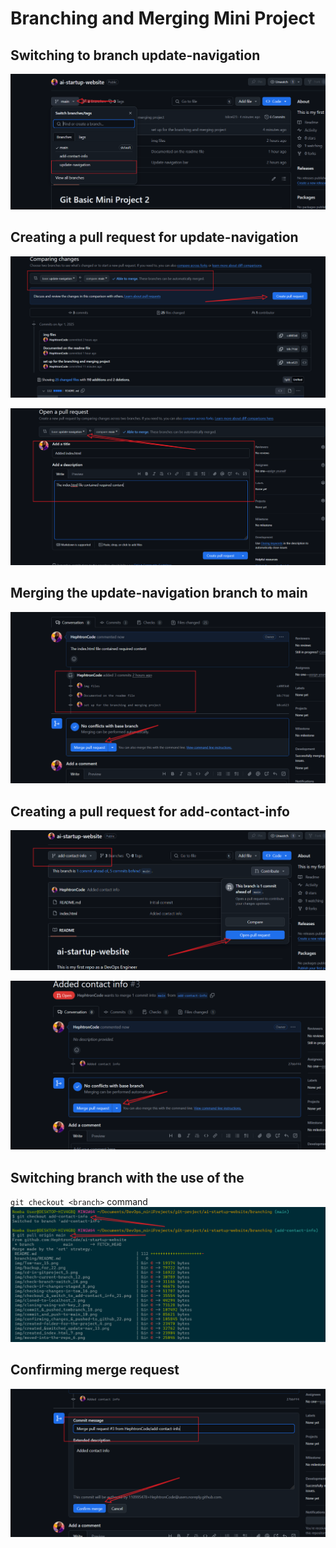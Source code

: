 # Branching and Merging Mini Project

## Switching to branch update-navigation
![](./img/01.png)

## Creating a pull request for update-navigation
![](./img/02.png)

![](./img/03.png)

## Merging the update-navigation branch to main
![](./img/04.png)

## Creating a pull request for add-contact-info
![](./img/05.png)

![](./img/06.png)

## Switching branch with the use of the 
`git checkout <branch>`
command
![](./img/07.png)

## Confirming merge request
![](./img/08.png)

